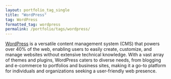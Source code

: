 ```yaml
---
layout: portfolio_tag_single
title: "WordPress"
tag: WordPress
formatted_tag: wordpress
permalink: /portfolio/tags/wordpress/
---
```


<p class="relative max-w-4 my-0 mx-auto text-xs lg:text-sm font-normal"><a href="https://wordpress.org/about/">WordPress</a> is a versatile content management system (CMS) that powers over 40% of the web, enabling users to easily create, customize, and manage websites without extensive technical knowledge. With a vast array of themes and plugins, WordPress caters to diverse needs, from blogging and e-commerce to portfolios and business sites, making it a go-to platform for individuals and organizations seeking a user-friendly web presence.</p>